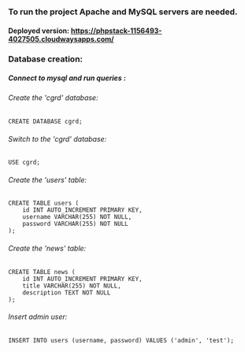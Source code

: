 ### To run the project Apache and MySQL servers are needed.

#### Deployed version: https://phpstack-1156493-4027505.cloudwaysapps.com/

### Database creation:

##### Connect to mysql and run queries :

####

###### Create the 'cgrd' database:

####

```
CREATE DATABASE cgrd;
```

###### Switch to the 'cgrd' database:

####

```
USE cgrd;
```

###### Create the 'users' table:

####

```
CREATE TABLE users (
    id INT AUTO_INCREMENT PRIMARY KEY,
    username VARCHAR(255) NOT NULL,
    password VARCHAR(255) NOT NULL
);
```

###### Create the 'news' table:

####

```
CREATE TABLE news (
    id INT AUTO_INCREMENT PRIMARY KEY,
    title VARCHAR(255) NOT NULL,
    description TEXT NOT NULL
);
```

###### Insert admin user:

####

```
INSERT INTO users (username, password) VALUES ('admin', 'test');
```
